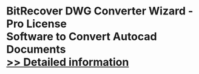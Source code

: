 # BitRecover DWG Converter Wizard - Pro License<br />Software to Convert Autocad Documents<br />[>> Detailed information](https://secure.shareit.com/shareit/product.html?productid=300849363&affiliateid=200057808)